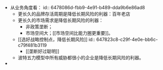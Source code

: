 - 从业务角度看：
  id:: 6478086d-fbb9-4e91-b489-dda9b6e86ad8
	- 更长久的品牌存活周期是降低长期风险的利器：百年老店
	- 更长久的市场需求是降低长期风险的利器：
		- 非政策垄断；
		- 市场空间大；[[市场空间比能力圈更重要]]。
	- [[选好战略控制点，降低长期风险]]
	  id:: 647823c8-c29f-4e0e-bb6c-c79f481b3119
		- [[垄断好过聪明]]
	- 波特五力模型中所有威胁都很小的企业是降低长期风险的利器。
-